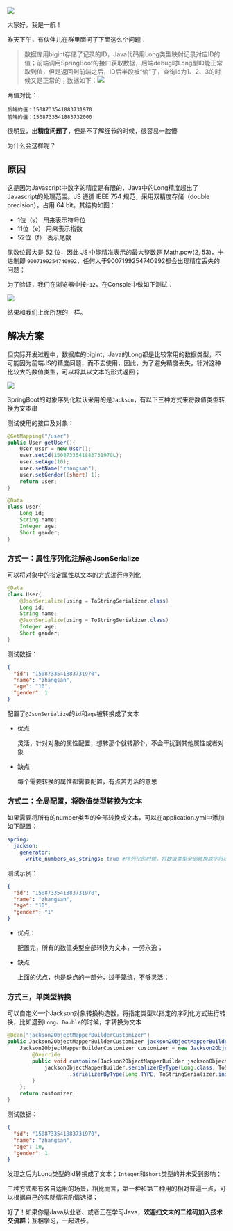 ![](https://cdn.jsdelivr.net/gh/mbb2100/picgo_imgs/image-20220329221904418.png)

大家好，我是一航！

昨天下午，有伙伴儿在群里面问了下面这么个问题：

> 数据库用bigint存储了记录的ID，Java代码用Long类型映射记录对应ID的值；前端调用SpringBoot的接口获取数据，后端debug时Long型ID能正常取到值，但是返回到前端之后，ID后半段被“偷”了，查询id为1、2、3的时候又是正常的；数据如下：![](https://cdn.jsdelivr.net/gh/mbb2100/picgo_imgs/image-20220329184554320.png)

两值对比：

```
后端的值：1508733541883731970
前端的值：1508733541883732000
```

很明显，出**精度问题了**，但是不了解细节的时候，很容易一脸懵



为什么会这样呢？

## 原因

这是因为Javascript中数字的精度是有限的，Java中的Long精度超出了Javascript的处理范围。JS 遵循 IEEE 754 规范，采用双精度存储（double precision），占用 64 bit。其结构如图：

- 1位（s） 用来表示符号位
- 11位（e） 用来表示指数
- 52位（f） 表示尾数

尾数位最大是 52 位，因此 JS 中能精准表示的最大整数是 Math.pow(2, 53)，十进制即 `9007199254740992`，任何大于9007199254740992都会出现精度丢失的问题；

为了验证，我们在浏览器中按`F12`，在Console中做如下测试：

![](https://cdn.jsdelivr.net/gh/mbb2100/picgo_imgs/image-20220329185614415.png)

结果和我们上面所想的一样。



## 解决方案

但实际开发过程中，数据库的bigint，Java的Long都是比较常用的数据类型，不可能因为前端JS的精度问题，而不去使用，因此，为了避免精度丢失，针对这种比较大的数值类型，可以将其以文本的形式返回；

![](https://cdn.jsdelivr.net/gh/mbb2100/picgo_imgs/image-20220329222726931.png)

SpringBoot的对象序列化默认采用的是`Jackson`，有以下三种方式来将数值类型转换为文本串

测试使用的接口及对象：

```java
@GetMapping("/user")
public User getUser(){
    User user = new User();
    user.setId(1508733541883731970L);
    user.setAge(10);
    user.setName("zhangsan");
    user.setGender((short) 1);
    return user;
}

@Data
class User{
    Long id;
    String name;
    Integer age;
    Short gender;
}
```

### 方式一：属性序列化注解@JsonSerialize

可以将对象中的指定属性以文本的方式进行序列化

```java
@Data
class User{
    @JsonSerialize(using = ToStringSerializer.class)
    Long id;
    String name;
    @JsonSerialize(using = ToStringSerializer.class)
    Integer age;
    Short gender;
}
```

测试数据：

```json
{
  "id": "1508733541883731970",
  "name": "zhangsan",
  "age": "10",
  "gender": 1
}
```

配置了`@JsonSerialize`的`id`和`age`被转换成了文本

- 优点

  灵活，针对对象的属性配置，想转那个就转那个，不会干扰到其他属性或者对象

- 缺点

  每个需要转换的属性都需要配置，有点苦力活的意思



### 方式二：全局配置，将数值类型转换为文本

如果需要将所有的number类型的全部转换成文本，可以在application.yml中添加如下配置：

```yaml
spring:
  jackson:
    generator:
      write_numbers_as_strings: true #序列化的时候，将数值类型全部转换成字符串返回
```

测试示例：

```json
{
  "id": "1508733541883731970",
  "name": "zhangsan",
  "age": "10",
  "gender": "1"
}
```

- 优点：

  配置完，所有的数值类型全部转换为文本，一劳永逸；

- 缺点

  上面的优点，也是缺点的一部分，过于笼统，不够灵活；



### 方式三，单类型转换

可以自定义一个Jackson对象转换构造器，将指定类型以指定的序列化方式进行转换，比如遇到`Long`、`Double`的时候，才转换为文本

```java
@Bean("jackson2ObjectMapperBuilderCustomizer")
public Jackson2ObjectMapperBuilderCustomizer jackson2ObjectMapperBuilderCustomizer() {
    Jackson2ObjectMapperBuilderCustomizer customizer = new Jackson2ObjectMapperBuilderCustomizer() {
        @Override
        public void customize(Jackson2ObjectMapperBuilder jacksonObjectMapperBuilder) {
            jacksonObjectMapperBuilder.serializerByType(Long.class, ToStringSerializer.instance)
                    .serializerByType(Long.TYPE, ToStringSerializer.instance);
        }
    };
    return customizer;
}
```

测试数据：

```json
{
  "id": "1508733541883731970",
  "name": "zhangsan",
  "age": 10,
  "gender": 1
}
```

发现之后为Long类型的id转换成了文本；`Integer`和`Short`类型的并未受到影响；

三种方式都有各自适用的场景，相比而言，第一种和第三种用的相对普遍一点，可以根据自己的实际情况酌情选择；

好了！如果你是Java从业者、或者正在学习Java，**欢迎扫文末的二维码加入技术交流群**；互相学习，一起进步。







